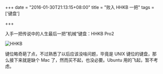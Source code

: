 +++
date = "2016-01-30T21:13:15+08:00"
title = "败入 HHKB 一把"
tags = ['键盘']

+++

入手一把传说中的人生最后一把”机械“键盘：HHKB Pro2

![HHKB](http://7xivdp.com1.z0.glb.clouddn.com/jpg/2016/1/8c7235c9ee1ab8c61ddb67c746b7e64d.jpg/xyz  "情怀键盘")

键位略奇葩了点，不过熟悉了以后应该没啥问题，毕竟是 UNIX 键位的键盘，那么接下来就是缺个 Mac 了，然而买不起，也没必要。Ubuntu 用的飞起，暂不考虑。